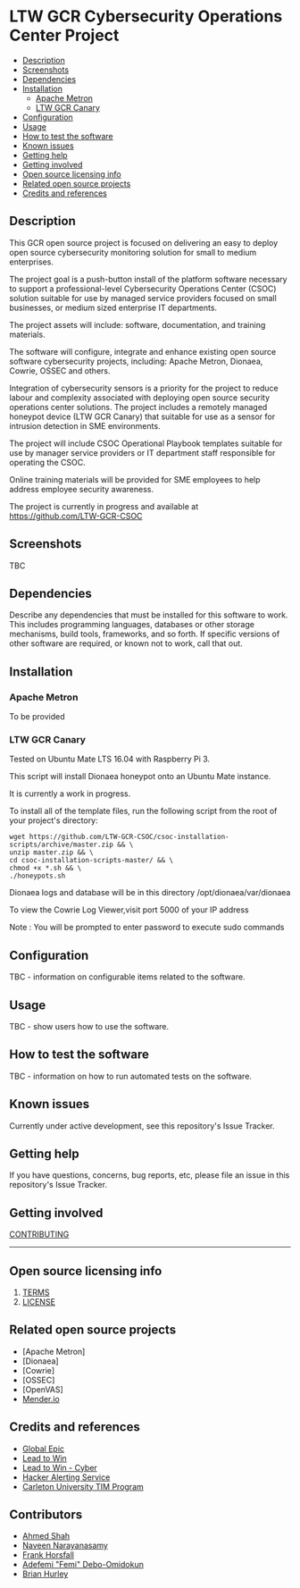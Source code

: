 # LTW GCR Cybersecurity Operations Center Project

  * [Description](#description)
  * [Screenshots](#screenshots)
  * [Dependencies](#dependencies)
  * [Installation](#installation)
    + [Apache Metron](#apache-metron)
    + [LTW GCR Canary](#ltw-gcr-canary)
  * [Configuration](#configuration)
  * [Usage](#usage)
  * [How to test the software](#how-to-test-the-software)
  * [Known issues](#known-issues)
  * [Getting help](#getting-help)
  * [Getting involved](#getting-involved)
  * [Open source licensing info](#open-source-licensing-info)
  * [Related open source projects](#related-open-source-projects)
  * [Credits and references](#credits-and-references)

## Description 

This GCR open source project is focused on delivering an easy to deploy open source cybersecurity monitoring solution for small to medium enterprises.  

The project goal is a push-button install of the platform software necessary to support a professional-level Cybersecurity Operations Center (CSOC) solution suitable for use by managed service providers focused on small businesses, or medium sized enterprise IT departments.

The project assets will include: software, documentation, and training materials.

The software will configure, integrate and enhance existing open source software cybersecurity projects, including: Apache Metron, Dionaea, Cowrie, OSSEC and others.   

Integration of cybersecurity sensors is a priority for the project to reduce labour and complexity associated with deploying open source security operations center solutions.  The project includes a remotely managed honeypot device (LTW GCR Canary) that suitable for use as a sensor for intrusion detection in SME environments.
 
The project will include CSOC Operational Playbook templates suitable for use by manager service providers or IT department staff responsible for operating the CSOC.  

Online training materials will be provided for SME employees to help address employee security awareness. 

The project is currently in progress and available at https://github.com/LTW-GCR-CSOC

## Screenshots  

TBC


## Dependencies

Describe any dependencies that must be installed for this software to work.
This includes programming languages, databases or other storage mechanisms, build tools, frameworks, and so forth.
If specific versions of other software are required, or known not to work, call that out.

## Installation

### Apache Metron 

To be provided

### LTW GCR Canary 

Tested on Ubuntu Mate LTS 16.04 with Raspberry Pi 3.

This script will install Dionaea honeypot onto an Ubuntu Mate instance.

It is currently a work in progress.

To install all of the template files, run the following script from the root of your project's directory:

```
wget https://github.com/LTW-GCR-CSOC/csoc-installation-scripts/archive/master.zip && \
unzip master.zip && \
cd csoc-installation-scripts-master/ && \
chmod +x *.sh && \
./honeypots.sh
```
Dionaea logs and database will be in this directory /opt/dionaea/var/dionaea
      
To view the Cowrie Log Viewer,visit port 5000 of your IP address

Note : You will be prompted to enter password to execute sudo commands

## Configuration

TBC - information on configurable items related to the software.

## Usage

TBC - show users how to use the software.

## How to test the software

TBC - information on how to run automated tests on the software.

## Known issues

Currently under active development, see this repository's Issue Tracker.

## Getting help

If you have questions, concerns, bug reports, etc, please file an issue in this repository's Issue Tracker.

## Getting involved

[CONTRIBUTING](CONTRIBUTING.md)

----

## Open source licensing info
1. [TERMS](TERMS.md)
2. [LICENSE](LICENSE)

## Related open source projects
 * [Apache Metron]
 * [Dionaea]
 * [Cowrie]
 * [OSSEC]
 * [OpenVAS]
 * [Mender.io](http://mender.io)

## Credits and references
 * [Global Epic](http://globalepic.org)
 * [Lead to Win](http://leadtowin.ca)
 * [Lead to Win - Cyber](http://lce.ltw-global.com)
 * [Hacker Alerting Service](http://globalcybersecurityresource.com)
 * [Carleton University TIM Program](http://http://timprogram.ca/)


## Contributors
 * [Ahmed Shah](mailto:ahmed.shah@carleton.ca)
 * [Naveen Narayanasamy](mailto:naveennarayanasamy@cmail.carleton.ca) 
 * [Frank Horsfall](mailto:frankhorsfall@cunet.carleton.ca) 
 * [Adefemi "Femi" Debo-Omidokun](mailto:omobagrp@gmail.com)
 * [Brian Hurley](mailto:brian@nbyen.com)


